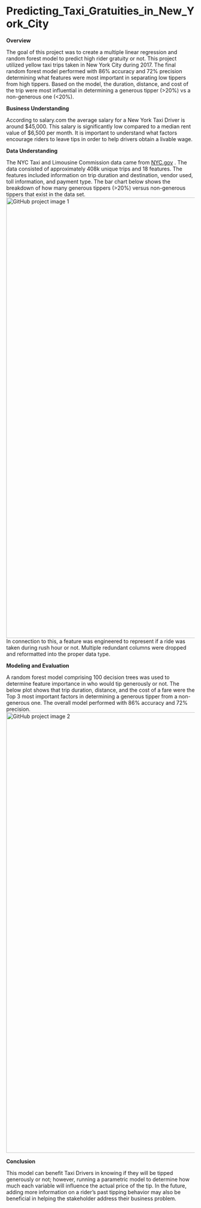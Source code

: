 # Predicting_Taxi_Gratuities_in_New_York_City
**Overview**

The goal of this project was to create a multiple linear regression and random forest model to predict high rider gratuity or not. This project utilized yellow taxi trips taken in New York City during 2017. The final random forest model performed with 86% accuracy and 72% precision determining what features were most important in separating low tippers from high tippers. Based on the model, the duration, distance, and cost of the trip were most influential in determining a generous tipper (>20%) vs a non-generous one (<20%). 

**Business Understanding**

According to salary.com the average salary for a New York Taxi Driver is around $45,000. This salary is significantly low compared to a median rent value of $6,500 per month. It is important to understand what factors encourage riders to leave tips in order to help drivers obtain a livable wage. 

**Data Understanding**

The NYC Taxi and Limousine Commission data came from [NYC.gov](https://www.nyc.gov/site/tlc/about/tlc-trip-record-data.page)
. The data consisted of approximately 408k unique trips and 18 features. The features included information on trip duration and destination, vendor used, toll information, and payment type. The bar chart below shows the breakdown of how many generous tippers (>20%) versus non-generous tippers that exist in the data set. 
<img width="1174" alt="GitHub project image 1" src="https://github.com/jtshimbalanga/Predicting_Taxi_Gratuities_in_New_York_City/assets/143268805/916c45b7-c3e5-4f85-a35f-e69814c7c5e0">
In connection to this, a feature was engineered to represent if a ride was taken during rush hour or not. Multiple redundant columns were dropped and reformatted into the proper data type.  

**Modeling and Evaluation**

A random forest model comprising 100 decision trees was used to determine feature importance in who would tip generously or not. The below plot shows that trip duration, distance, and the cost of a fare were the Top 3 most important factors in determining a generous tipper from a non-generous one. The overall model performed with 86% accuracy and 72% precision. 
<img width="1174" alt="GitHub project image 2" src="https://github.com/jtshimbalanga/Predicting_Taxi_Gratuities_in_New_York_City/assets/143268805/c136a715-5f1e-448f-ba32-cf34147fbd4e">

**Conclusion**

This model can benefit Taxi Drivers in knowing if they will be tipped generously or not; however, running a parametric model to determine how much each variable will influence the actual price of the tip. In the future, adding more information on a rider’s past tipping behavior may also be beneficial in helping the stakeholder address their business problem. 
